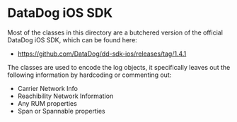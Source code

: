 #  DataDog iOS SDK

Most of the classes in this directory are a butchered version of the official DataDog iOS SDK, which can be found
here:

  * https://github.com/DataDog/dd-sdk-ios/releases/tag/1.4.1
  
The classes are used to encode the log objects, it specifically leaves out the following information by hardcoding or 
commenting out:

  * Carrier Network Info
  * Reachibility Network Information
  * Any RUM properties
  * Span or Spannable properties
